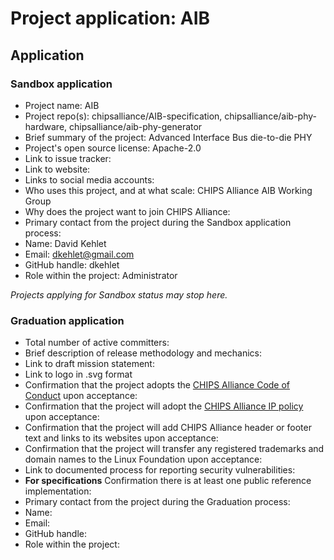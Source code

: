 # Project application: AIB

## Application

### Sandbox application

* Project name: AIB
* Project repo(s): chipsalliance/AIB-specification, chipsalliance/aib-phy-hardware, chipsalliance/aib-phy-generator
* Brief summary of the project: Advanced Interface Bus die-to-die PHY
* Project's open source license: Apache-2.0
* Link to issue tracker: 
* Link to website:
* Links to social media accounts:
* Who uses this project, and at what scale: CHIPS Alliance AIB Working Group
* Why does the project want to join CHIPS Alliance:
* Primary contact from the project during the Sandbox application process:
 * Name: David Kehlet
 * Email: dkehlet@gmail.com
 * GitHub handle: dkehlet
 * Role within the project: Administrator

*Projects applying for Sandbox status may stop here.*

### Graduation application

* Total number of active committers:
* Brief description of release methodology and mechanics:
* Link to draft mission statement:
* Link to logo in .svg format
* Confirmation that the project adopts the [CHIPS Alliance Code of Conduct](https://lfprojects.org/policies/code-of-conduct/) upon acceptance:
* Confirmation that the project will adopt the [CHIPS Alliance IP policy](https://technical-charter.chipsalliance.org) upon acceptance:
* Confirmation that the project will add CHIPS Alliance header or footer text and links to its websites upon acceptance:
* Confirmation that the project will transfer any registered trademarks and domain names to the Linux Foundation upon acceptance:
* Link to documented process for reporting security vulnerabilities:
* **For specifications** Confirmation there is at least one public reference implementation:
* Primary contact from the project during the Graduation process:
 * Name:
 * Email:
 * GitHub handle:
 * Role within the project:
